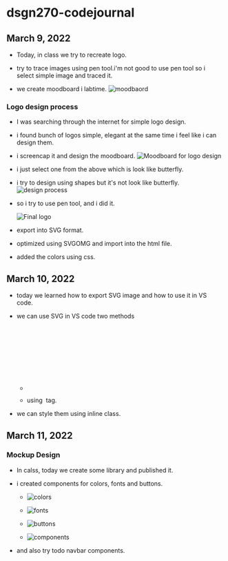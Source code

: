 # dsgn270-codejournal

## March 9, 2022

- Today, in class we try to recreate logo.

- try to trace images using pen tool.i'm not good to use pen tool so i select simple image and traced it.

- we create moodboard i labtime.
  ![moodbaord](./assets/images/moodboard.png)

### Logo design process

- I was searching through the internet for simple logo design.

- i found bunch of logos simple, elegant at the same time i feel like i can design them.

- i screencap it and design the moodboard.
  ![Moodboard for logo design](/assets/images/moodboard_logos.png)

- i just select one from the above which is look like butterfly.

- i try to design using shapes but it's not look like butterfly.
  ![design process](/assets/images/design_process.png)

- so i try to use pen tool, and i did it.

  ![Final logo](/assets/images/final_logo.png)

- export into SVG format.

- optimized using SVGOMG and import into the html file.

- added the colors using css.

## March 10, 2022

- today we learned how to export SVG image and how to use it in VS code.

- we can use SVG in VS code two methods

  - <svg> </svg>

  - using <img> tag.

- we can style them using inline class.

## March 11, 2022

### Mockup Design

- In calss, today we create some library and published it.

- i created components for colors, fonts and buttons.

  - ![colors](./assets/images/colors.png)

  - ![fonts](./assets/images/fonts.png)

  - ![buttons](./assets/images/buttons.png)

  - ![components](./assets/images/components.png)

- and also try todo navbar components.
